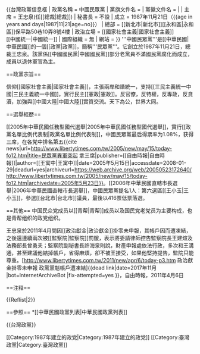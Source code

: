 {{台灣政黨信息框
| 政黨名稱 = 中國民眾黨
| 黨旗文件名 = 
| 黨徽文件名 = 
| 
| 主席 = 王忠泉(任[[總裁|總裁]])
| 秘書長 = 不設
| 成立 = 1987年11月21日（{{age in years and days|1987|11|21|age=no}}）
| 總部 = [[新北市|新北市]][[永和區|永和區]]保平路50巷10弄8號4樓
| 政治立場 = [[國家社會主義|國家社會主義]]<br />[[中國統一|中國統一]]
| 國際組織 = 無
| 網站 = 
}}
'''中國民眾黨'''是[[中華民國|中華民國]]的一個[[政黨|政黨]]，簡稱'''民眾黨'''。它創立於1987年11月21日，總裁王忠泉。該黨係[[中國國民黨|中國國民黨]]部分老黨員不滿國民黨腐化而成立，成員以退休軍官為主。

==政黨宗旨==

信仰[[國家社會主義|國家社會主義]]，主張兩岸和諧統一，支持[[三民主義統一中國|三民主義統一中國]]，實行民主[[憲政|憲政]]。反官僚，反特權，反專政，反貪瀆，加強與[[中國大陸|中國大陸]]實質交流。天下為公，世界大同。

==選舉經歷==

[[2005年中華民國任務型國代選舉|2005年中華民國任務型國代選舉]]，實行[[政黨名單比例代表制|政黨名單比例代表制]]，中國民眾黨最后得票率为1.08%，获得三席，在各党中排名第五<ref>{{cite news|url=http://www.libertytimes.com.tw/2005/new/may/15/today-fo12.htm|title=民眾黨異軍突起 拿三席|publisher=[[自由時報|自由時報]]|author=[[王寓中|王寓中]]|date=2005年5月15日|accessdate=2008-01-29|deadurl=yes|archiveurl=https://web.archive.org/web/20050523172640/http://www.libertytimes.com.tw/2005/new/may/15/today-fo12.htm|archivedate=2005年5月23日}}</ref>。[[2006年中華民國直轄市長選舉|2006年中華民國直轄市長選舉]]，中國民眾黨提名1人：第六選區[[王小玉|王小玉]]，參選[[台北市|台北市]]議員，最後以416票低票落選。

==其他==
中国民众党成员以[[青帮|青帮]]成员以及国民党老党员为主要构成，也是青帮组织的政党组织。

王忠泉於2011年4月間因[[政治獻金|政治獻金]]掛零未申報，其帳戶因而遭凍結，之後還連續兩次被[[監察院|監察院]]罰鍰，表示將委請律師控告監察院長王建煊及法務部長曾勇夫；監察院副秘書長許海泉則說，財產申報處依法行政，多次和王溝通，甚至建議他結掉帳戶，省得麻煩，卻不被王接受，如果他堅持提告，監院只能尊重。<ref>[http://www.libertytimes.com.tw/2011/new/apr/6/today-p3.htm 政治獻金掛零未申報 政黨黨魁帳戶遭凍結]{{dead link|date=2017年11月 |bot=InternetArchiveBot |fix-attempted=yes }}，自由時報，2011年4月6日</ref>

==注释==

{{Reflist|2}}

==參照==
*[[中華民國政黨列表|中華民國政黨列表]]

{{台灣政黨}}

[[Category:1987年建立的政党|Category:1987年建立的政党]]
[[Category:臺灣政黨|Category:臺灣政黨]]